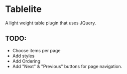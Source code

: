 # Tablelite
A light weight table plugin that uses JQuery.


## TODO:
* Choose items per page
* Add styles
* Add Ordering
* Add "Next" & "Previous" buttons for page navigation.
